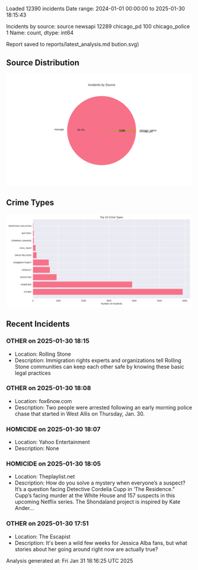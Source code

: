 
Loaded 12390 incidents
Date range: 2024-01-01 00:00:00 to 2025-01-30 18:15:43

Incidents by source:
source
newsapi           12289
chicago_pd          100
chicago_police        1
Name: count, dtype: int64

Report saved to reports/latest_analysis.md
bution.svg)

## Source Distribution
![Source Distribution](images/source_distribution.svg)

## Crime Types
![Crime Types](images/crime_types.svg)

## Recent Incidents

### OTHER on 2025-01-30 18:15
- Location: Rolling Stone
- Description: Immigration rights experts and organizations tell Rolling Stone communities can keep each other safe by knowing these basic legal practices


### OTHER on 2025-01-30 18:08
- Location: fox6now.com
- Description: Two people were arrested following an early morning police chase that started in West Allis on Thursday, Jan. 30.


### HOMICIDE on 2025-01-30 18:07
- Location: Yahoo Entertainment
- Description: None


### HOMICIDE on 2025-01-30 18:05
- Location: Theplaylist.net
- Description: How do you solve a mystery when everyone’s a suspect? It’s a question facing Detective Cordelia Cupp in ‘The Residence.” Cupp’s facing murder at the White House and 157 suspects in this upcoming Netflix series. The Shondaland project is inspired by Kate Ander…


### OTHER on 2025-01-30 17:51
- Location: The Escapist
- Description: It's been a wild few weeks for Jessica Alba fans, but what stories about her going around right now are actually true?

Analysis generated at: Fri Jan 31 18:16:25 UTC 2025
